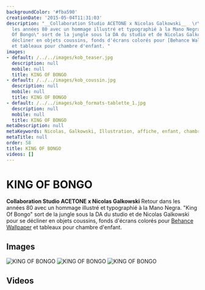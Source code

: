 ```yaml
---
backgroundColor: '#fba590'
creationDate: '2015-05-04T11:31:03'
description: "__Collaboration Studio ACETONE x Nicolas Galkowski__  \r\nRetour dans
  les années 80 avec un hommage illustré et typographié à la Mano Negra.  \r\n\"King
  Of Bongo\" sort de la jungle sous la DA du studio et de Nicolas Galkowski pour se
  décliner en objets coussins, fonds d'écrans colorés pour [Behance Wallpaper](https://itunes.apple.com/fr/app/wallpaper-by-behance/id885319628?mt=12)
  et tableaux pour chambre d'enfant. "
images:
- default: /../../images/kob_teaser.jpg
  description: null
  mobile: null
  title: KING OF BONGO
- default: /../../images/kob_coussin.jpg
  description: null
  mobile: null
  title: KING OF BONGO
- default: /../../images/kob_formats-tablette_1.jpg
  description: null
  mobile: null
  title: KING OF BONGO
metaDescription: null
metaKeywords: Nicolas, Galkowski, Illustration, affiche, enfant, chambre, coussin
metaTitle: null
order: 58
title: KING OF BONGO
videos: []
---
```


# KING OF BONGO

__Collaboration Studio ACETONE x Nicolas Galkowski__
Retour dans les années 80 avec un hommage illustré et typographié à la Mano Negra.
"King Of Bongo" sort de la jungle sous la DA du studio et de Nicolas Galkowski pour se décliner en objets coussins, fonds d'écrans colorés pour [Behance Wallpaper](https://itunes.apple.com/fr/app/wallpaper-by-behance/id885319628?mt=12) et tableaux pour chambre d'enfant.

## Images

![KING OF BONGO](/../../images/kob_teaser.jpg)
![KING OF BONGO](/../../images/kob_coussin.jpg)
![KING OF BONGO](/../../images/kob_formats-tablette_1.jpg)

## Videos
